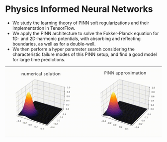 # Physics Informed Neural Networks
- We study the learning theory of PINN soft regularizations and their implementation in TensorFlow.
- We apply the PINN architecture to solve the Fokker-Planck equation for 1D- and 2D-harmonic potentials, with absorbing and reflecting boundaries, as well as for a double-well.
- We then perform a hyper parameter search considering the characteristic failure modes of this PINN setup, and find a good model for large time predictions.

[//]: # "![](./double_well.jpeg)"

![](./PINN_2d_comparison.gif)



